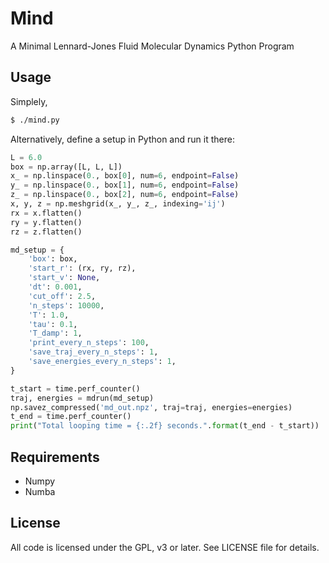 # Mind
A Minimal Lennard-Jones Fluid Molecular Dynamics Python Program

## Usage

Simplely,

```bash
$ ./mind.py
```

Alternatively, define a setup in Python and run it there:

```Python
L = 6.0
box = np.array([L, L, L])
x_ = np.linspace(0., box[0], num=6, endpoint=False)
y_ = np.linspace(0., box[1], num=6, endpoint=False)
z_ = np.linspace(0., box[2], num=6, endpoint=False)
x, y, z = np.meshgrid(x_, y_, z_, indexing='ij')
rx = x.flatten()
ry = y.flatten()
rz = z.flatten()

md_setup = {
    'box': box,
    'start_r': (rx, ry, rz),
    'start_v': None,
    'dt': 0.001,
    'cut_off': 2.5,
    'n_steps': 10000,
    'T': 1.0,
    'tau': 0.1,
    'T_damp': 1,
    'print_every_n_steps': 100,
    'save_traj_every_n_steps': 1,
    'save_energies_every_n_steps': 1,
}

t_start = time.perf_counter()
traj, energies = mdrun(md_setup)
np.savez_compressed('md_out.npz', traj=traj, energies=energies)
t_end = time.perf_counter()
print("Total looping time = {:.2f} seconds.".format(t_end - t_start))
```

## Requirements

- Numpy
- Numba

## License

All code is licensed under the GPL, v3 or later. See LICENSE file for details.
